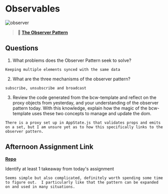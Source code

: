 # Observables

![observer](https://bcw.blob.core.windows.net/public/img/journals/8014045611652045)

> **📖 [The Observer Pattern](https://codeworksacademy.com/fs-student-guide/resources/wk3/04-Observer-Pattern)**

## Questions

1. What problems does the Observer Pattern seek to solve?
```
Keeping multiple elements synced with the same data
```
2. What are the three mechanisms of the observer pattern?
```
subscribe, unsubscribe and broadcast
```
3. Review the code generated from the bcw-template and reflect on the proxy objects from yesterday, and your understanding of the observer pattern today. With this knowledge, explain how the magic of the bcw-template uses these two concepts to manage and update the dom.
```
There is a proxy set up in AppState.js that validates props and emits on a set, but I am unsure yet as to how this specifically links to the observer pattern.
```
## Afternoon Assignment Link

**[Repo](https://github.com/coombsab/bcw-rain-money)**

Identify at least 1 takeaway from today's assignment
```
Seems simple but also complicated, definitely worth spending some time to figure out.  I particularly like that the pattern can be expanded on and used in many situations.
```